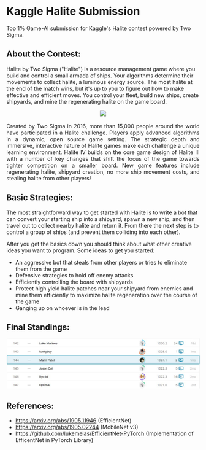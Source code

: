 # Kaggle Halite Submission
 Top 1% Game-AI submission for Kaggle's Halite contest powered by Two Sigma.

## About the Contest:
Halite by Two Sigma ("Halite") is a resource management game where you build and control a small armada of ships. Your algorithms determine their movements to collect halite, a luminous energy source. The most halite at the end of the match wins, but it's up to you to figure out how to make effective and efficient moves. You control your fleet, build new ships, create shipyards, and mine the regenerating halite on the game board. 

<p align="center">
  <img  src="https://www.googleapis.com/download/storage/v1/b/kaggle-user-content/o/inbox%2F3258%2F73a73a0b4a807a7a9e674a40c55f7396%2Fhalite.gif?generation=1594994852379393&alt=media">
</p> 

<p style='text-align: justify;'>
 Created by Two Sigma in 2016, more than 15,000 people around the world have participated in a Halite challenge. Players apply advanced algorithms in a dynamic, open source game setting. The strategic depth and immersive, interactive nature of Halite games make each challenge a unique learning environment. Halite IV builds on the core game design of Halite III with a number of key changes that shift the focus of the game towards tighter competition on a smaller board. New game features include regenerating halite, shipyard creation, no more ship movement costs, and stealing halite from other players!
 </p> 
 
## Basic Strategies:
The most straightforward way to get started with Halite is to write a bot that can convert your starting ship into a shipyard, spawn a new ship, and then travel out to collect nearby halite and return it. From there the next step is to control a group of ships (and prevent them colliding into each other). 

After you get the basics down you should think about what other creative ideas you want to program. Some ideas to get you started:

* An aggressive bot that steals from other players or tries to eliminate them from the game
* Defensive strategies to hold off enemy attacks
* Efficiently controlling the board with shipyards
* Protect high yield halite patches near your shipyard from enemies and mine them efficiently to maximize halite regeneration over the course of the game
* Ganging up on whoever is in the lead


## Final Standings:
![Contest standings](https://github.com/manncodes/Kaggle-Halite-Submission/blob/main/leaderboard.JPG?raw=true)

## References:
* https://arxiv.org/abs/1905.11946 (EfficientNet)
* https://arxiv.org/abs/1905.02244 (MobileNet v3)
* https://github.com/lukemelas/EfficientNet-PyTorch (Implementation of EfficentNet in PyTorch Library)
